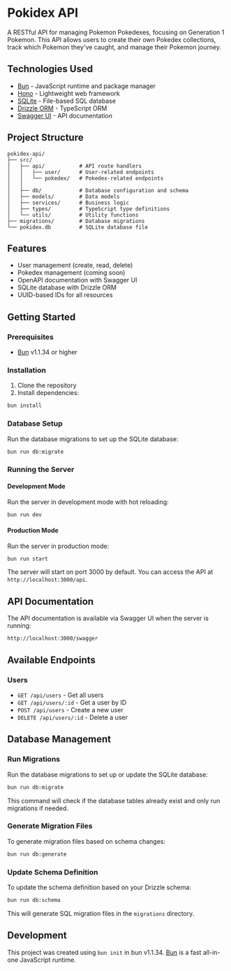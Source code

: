# Pokidex API

A RESTful API for managing Pokemon Pokedexes, focusing on Generation 1 Pokemon. This API allows users to create their own Pokedex collections, track which Pokemon they've caught, and manage their Pokemon journey.

## Technologies Used

- [Bun](https://bun.sh/) - JavaScript runtime and package manager
- [Hono](https://hono.dev/) - Lightweight web framework
- [SQLite](https://www.sqlite.org/) - File-based SQL database
- [Drizzle ORM](https://orm.drizzle.team/) - TypeScript ORM
- [Swagger UI](https://swagger.io/tools/swagger-ui/) - API documentation

## Project Structure

```
pokidex-api/
├── src/
│   ├── api/           # API route handlers
│   │   ├── user/      # User-related endpoints
│   │   └── pokedex/   # Pokedex-related endpoints
│   │   
│   ├── db/            # Database configuration and schema
│   ├── models/        # Data models
│   ├── services/      # Business logic
│   ├── types/         # TypeScript type definitions
│   └── utils/         # Utility functions
├── migrations/        # Database migrations
└── pokidex.db         # SQLite database file
```

## Features

- User management (create, read, delete)
- Pokedex management (coming soon)
- OpenAPI documentation with Swagger UI
- SQLite database with Drizzle ORM
- UUID-based IDs for all resources

## Getting Started

### Prerequisites

- [Bun](https://bun.sh) v1.1.34 or higher

### Installation

1. Clone the repository
2. Install dependencies:

```bash
bun install
```

### Database Setup

Run the database migrations to set up the SQLite database:

```bash
bun run db:migrate
```

### Running the Server

#### Development Mode

Run the server in development mode with hot reloading:

```bash
bun run dev
```

#### Production Mode

Run the server in production mode:

```bash
bun run start
```

The server will start on port 3000 by default. You can access the API at `http://localhost:3000/api`.

## API Documentation

The API documentation is available via Swagger UI when the server is running:

```
http://localhost:3000/swagger
```

## Available Endpoints

### Users

- `GET /api/users` - Get all users
- `GET /api/users/:id` - Get a user by ID
- `POST /api/users` - Create a new user
- `DELETE /api/users/:id` - Delete a user

## Database Management

### Run Migrations

Run the database migrations to set up or update the SQLite database:

```bash
bun run db:migrate
```

This command will check if the database tables already exist and only run migrations if needed.

### Generate Migration Files

To generate migration files based on schema changes:

```bash
bun run db:generate
```

### Update Schema Definition

To update the schema definition based on your Drizzle schema:

```bash
bun run db:schema
```

This will generate SQL migration files in the `migrations` directory.

## Development

This project was created using `bun init` in bun v1.1.34. [Bun](https://bun.sh) is a fast all-in-one JavaScript runtime.
